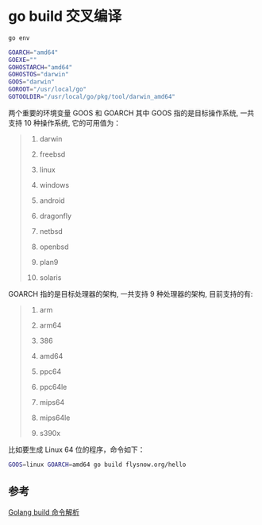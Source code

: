 # go build 交叉编译

```bash
go env

GOARCH="amd64"
GOEXE=""
GOHOSTARCH="amd64"
GOHOSTOS="darwin"
GOOS="darwin"
GOROOT="/usr/local/go"
GOTOOLDIR="/usr/local/go/pkg/tool/darwin_amd64"
```

两个重要的环境变量 GOOS 和 GOARCH
其中 GOOS 指的是目标操作系统, 一共支持 10 种操作系统, 它的可用值为：

> 1. darwin
>
> 2. freebsd
>
> 3. linux
>
> 4. windows
>
> 5. android
>
> 6. dragonfly
>
> 7. netbsd
>
> 8. openbsd
>
> 9. plan9
>
> 10. solaris

GOARCH 指的是目标处理器的架构, 一共支持 9 种处理器的架构, 目前支持的有:

> 1. arm
>
> 2. arm64
>
> 3. 386
>
> 4. amd64
>
> 5. ppc64
>
> 6. ppc64le
>
> 7. mips64
>
> 8. mips64le
>
> 9. s390x

比如要生成 Linux 64 位的程序，命令如下：

```bash
GOOS=linux GOARCH=amd64 go build flysnow.org/hello
```

## 参考

[Golang build 命令解析](https://www.cnblogs.com/liuzhongchao/p/9365758.html)
